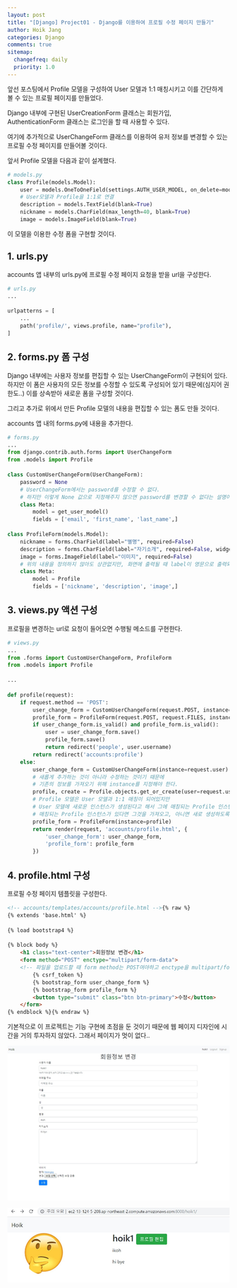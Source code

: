 ```yaml
---
layout: post
title: "[Django] Project01 - Django를 이용하여 프로필 수정 페이지 만들기"
author: Hoik Jang
categories: Django
comments: true
sitemap:
  changefreq: daily
  priority: 1.0
---
```


앞선 포스팅에서 Profile 모델을 구성하여 User 모델과 1:1 매칭시키고 이를 간단하게 볼 수 있는 프로필 페이지를 만들었다.

Django 내부에 구현된 UserCreationForm 클래스는 회원가입, AuthenticationForm 클래스는 로그인을 할 때 사용할 수 있다.

여기에 추가적으로 UserChangeForm 클래스를 이용하여 유저 정보를 변경할 수 있는 프로필 수정 페이지를 만들어볼 것이다.

앞서 Profile 모델을 다음과 같이 설계했다.

```python
# models.py
class Profile(models.Model):
    user = models.OneToOneField(settings.AUTH_USER_MODEL, on_delete=models.CASCADE)
    # User모델과 Profile을 1:1로 연결
    description = models.TextField(blank=True)
    nickname = models.CharField(max_length=40, blank=True)
    image = models.ImageField(blank=True)
```

이 모델을 이용한 수정 폼을 구현할 것이다.

## 1. urls.py

accounts 앱 내부의 urls.py에 프로필 수정 페이지 요청을 받을 url을 구성한다.

```python
# urls.py
...

urlpatterns = [
	...
	path('profile/', views.profile, name="profile"),
]
```



## 2. forms.py 폼 구성

Django 내부에는 사용자 정보를 편집할 수 있는 UserChangeForm이 구현되어 있다. 하지만 이 폼은 사용자의 모든 정보를 수정할 수 있도록 구성되어 있기 때문에(심지어 권한도..) 이를 상속받아 새로운 폼을 구성할 것이다.

그리고 추가로 위에서 만든 Profile 모델의 내용을 편집할 수 있는 폼도 만들 것이다.

accounts 앱 내의 forms.py에 내용을 추가한다.

```python
# forms.py
...
from django.contrib.auth.forms import UserChangeForm
from .models import Profile

class CustomUserChangeForm(UserChangeForm):
	password = None
    # UserChangeForm에서는 password를 수정할 수 없다.
    # 하지만 이렇게 None 값으로 지정해주지 않으면 password를 변경할 수 없다는 설명이 화면에 표현된다.
    class Meta:
        model = get_user_model()
        fields = ['email', 'first_name', 'last_name',]
        
class ProfileForm(models.Model):
    nickname = forms.CharField(label="별명", required=False)
    description = forms.CharField(label="자기소개", required=False, widget=forms.Textarea())
    image = forms.ImageField(label="이미지", required=False)
   	# 위의 내용을 정의하지 않아도 상관없지만, 화면에 출력될 때 label이 영문으로 출력되는 것이 싫어서 수정한 것이다..
    class Meta:
        model = Profile
        fields = ['nickname', 'description', 'image',]
```



## 3. views.py 액션 구성

프로필을 변경하는 url로 요청이 들어오면 수행될 메소드를 구현한다.

```python
# views.py
...
from .forms import CustomUserChangeForm, ProfileForm
from .models import Profile

...

def profile(request):
	if request.method == 'POST':
        user_change_form = CustomUserChangeForm(request.POST, instance=request.user)
        profile_form = ProfileForm(request.POST, request.FILES, instance=request.user.profile)
        if user_change_form.is_valid() and profile_form.is_valid():
            user = user_change_form.save()
            profile_form.save()
            return redirect('people', user.username)
        return redirect('accounts:profile')
    else:
        user_change_form = CustomUserChangeForm(instance=request.user)
        # 새롭게 추가하는 것이 아니라 수정하는 것이기 때문에
        # 기존의 정보를 가져오기 위해 instance를 지정해야 한다.
        profile, create = Profile.objects.get_or_create(user=request.user)
        # Profile 모델은 User 모델과 1:1 매칭이 되어있지만
        # User 모델에 새로운 인스턴스가 생성된다고 해서 그에 매칭되는 Profile 인스턴스가 생성되는 것은 아니기 때문에
        # 매칭되는 Profile 인스턴스가 있다면 그것을 가져오고, 아니면 새로 생성하도록 한다.
        profile_form = ProfileForm(instance=profile)
        return render(request, 'accounts/profile.html', {
            'user_change_form': user_change_form,
            'profile_form': profile_form
        })
```



## 4. profile.html 구성

프로필 수정 페이지 템플릿을 구성한다.

```html
<!-- accounts/templates/accounts/profile.html -->{% raw %}
{% extends 'base.html' %}

{% load bootstrap4 %}

{% block body %}
    <h1 class="text-center">회원정보 변경</h1>
    <form method="POST" enctype="multipart/form-data">
    <!-- 파일을 업로드할 때 form method는 POST여야하고 enctype을 multipart/form-data로 설정해야 한다. -->
        {% csrf_token %}
        {% bootstrap_form user_change_form %}
        {% bootstrap_form profile_form %}
        <button type="submit" class="btn btn-primary">수정</button>
    </form>
{% endblock %}{% endraw %}
```

기본적으로 이 프로젝트는 기능 구현에 초점을 둔 것이기 때문에 웹 페이지 디자인에 시간을 거의 투자하지 않았다. 그래서 페이지가 멋이 없다..

![django_profile_edit](/assets/img/django/django_profile_edit.jpg)

![django_profile](/assets/img/django/django_profile.jpg)